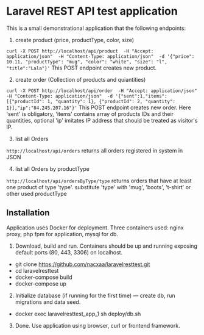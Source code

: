 # Laravel REST API test application

This is a small demonstrational application that the following endpoints:

1. create product (price, productType, color, size)

```curl -X POST http://localhost/api/product  -H "Accept: application/json"  -H "Content-Type: application/json"  -d '{"price": 10.11, "productType": "mug", "color": "white", "size": "l", "title":"Lala"}'```
This POST endpoint creates new product.

2. create order (Collection of products and quiantities)

```curl -X POST http://localhost/api/order  -H "Accept: application/json"  -H "Content-Type: application/json"  -d '{"sent":1,"items":[{"productId": 1, "quantity": 1}, {"productId": 2, "quantity": 1}],"ip":"84.245.207.16"}'```
This POST endpoint creates new order. Here 'sent' is obligatory, 'items' contains array of products IDs and their quantities, optional 'ip' imitates IP address that should be treated as visitor's IP.

3. list all Orders

```http://localhost/api/orders``` returns all orders registered in system in JSON

4. list all Orders by productType

```http://localhost/api/ordersByType/type``` returns orders that have at least one product of type 'type'. substitute 'type' with 'mug', 'boots', 't-shirt' or other used productType

## Installation
Application uses Docker for deployment. Three containers used: nginx proxy, php fpm for application, mysql for db.
1. Download, build and run. Containers should be up and running exposing default ports (80, 443, 3306) on localhost.
- git clone https://github.com/nacxaa/laravelresttest.git
- cd laravelresttest
- docker-compose build
- docker-compose up
2. Initialize database (if running for the first time) — create db, run migrations and data seed.
- docker exec laravelresttest_app_1 sh deploy/db.sh
3. Done. Use application using browser, curl or frontend framework.
